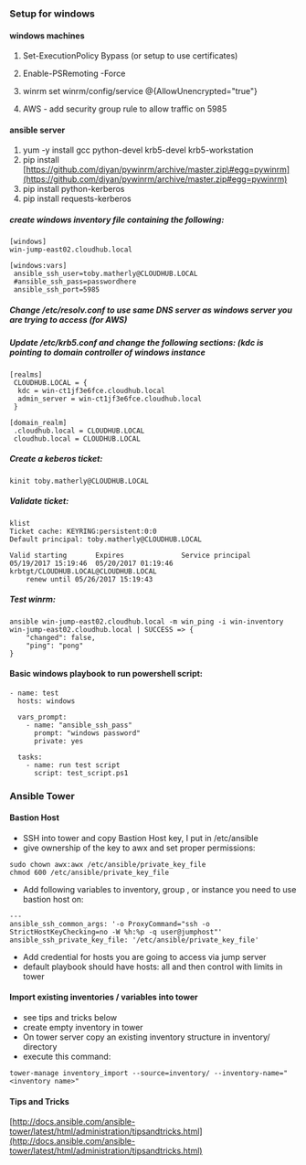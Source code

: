 ### Setup for windows

#### windows machines

1. Set-ExecutionPolicy Bypass \(or setup to use certificates\)

2. Enable-PSRemoting -Force

3. winrm set winrm/config/service @{AllowUnencrypted="true"}

4. AWS - add security group rule to allow traffic on 5985

#### ansible server

1. yum -y install gcc python-devel krb5-devel krb5-workstation
2. pip install [https://github.com/diyan/pywinrm/archive/master.zip\#egg=pywinrm](https://github.com/diyan/pywinrm/archive/master.zip#egg=pywinrm)
3. pip install python-kerberos
4. pip install requests-kerberos

##### create windows inventory file containing the following:

```
[windows]
win-jump-east02.cloudhub.local

[windows:vars]
 ansible_ssh_user=toby.matherly@CLOUDHUB.LOCAL
 #ansible_ssh_pass=passwordhere
 ansible_ssh_port=5985
```

##### Change /etc/resolv.conf to use same DNS server as windows server you are trying to access \(for AWS\)

##### Update /etc/krb5.conf and change the following sections: \(kdc is pointing to domain controller of windows instance

```
[realms]
 CLOUDHUB.LOCAL = {
  kdc = win-ct1jf3e6fce.cloudhub.local
  admin_server = win-ct1jf3e6fce.cloudhub.local
 }

[domain_realm]
 .cloudhub.local = CLOUDHUB.LOCAL
 cloudhub.local = CLOUDHUB.LOCAL
```

##### Create a keberos ticket:

```
kinit toby.matherly@CLOUDHUB.LOCAL
```

##### Validate ticket:

```
klist
Ticket cache: KEYRING:persistent:0:0
Default principal: toby.matherly@CLOUDHUB.LOCAL

Valid starting       Expires              Service principal
05/19/2017 15:19:46  05/20/2017 01:19:46  krbtgt/CLOUDHUB.LOCAL@CLOUDHUB.LOCAL
    renew until 05/26/2017 15:19:43
```

##### Test winrm:

```
ansible win-jump-east02.cloudhub.local -m win_ping -i win-inventory
win-jump-east02.cloudhub.local | SUCCESS => {
    "changed": false,
    "ping": "pong"
}
```

#### Basic windows playbook to run powershell script:

```
- name: test
  hosts: windows

  vars_prompt:
    - name: "ansible_ssh_pass"
      prompt: "windows password"
      private: yes

  tasks:
    - name: run test script
      script: test_script.ps1
```

### Ansible Tower

#### Bastion Host

* SSH into tower and copy Bastion Host key, I put in /etc/ansible 
* give ownership of the key to awx and set proper permissions:

```
sudo chown awx:awx /etc/ansible/private_key_file
chmod 600 /etc/ansible/private_key_file
```

* Add following variables to inventory, group , or instance you need to use bastion host on:

```
---
ansible_ssh_common_args: '-o ProxyCommand="ssh -o StrictHostKeyChecking=no -W %h:%p -q user@jumphost"'
ansible_ssh_private_key_file: '/etc/ansible/private_key_file'
```

* Add credential for hosts you are going to access via jump server
* default playbook should have hosts: all and then control with limits in tower

#### Import existing inventories / variables into tower

* see tips and tricks below
* create empty inventory in tower
* On tower server copy an existing inventory structure in inventory/ directory
* execute this command:

```
tower-manage inventory_import --source=inventory/ --inventory-name="<inventory name>"
```

#### Tips and Tricks

[http://docs.ansible.com/ansible-tower/latest/html/administration/tipsandtricks.html](http://docs.ansible.com/ansible-tower/latest/html/administration/tipsandtricks.html)



